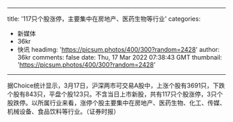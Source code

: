
---
title: '117只个股涨停，主要集中在房地产、医药生物等行业'
categories: 
 - 新媒体
 - 36kr
 - 快讯
headimg: 'https://picsum.photos/400/300?random=2428'
author: 36kr
comments: false
date: Thu, 17 Mar 2022 07:38:43 GMT
thumbnail: 'https://picsum.photos/400/300?random=2428'
---

<div>   
据Choice统计显示，3月17日，沪深两市可交易A股中，上涨个股有3691只，下跌个股有843只，平盘个股123只。不含当日上市新股，共有117只个股涨停，3只个股跌停。以所属行业来看，涨停个股主要集中在房地产、医药生物、化工、传媒、机械设备、食品饮料等行业。（证券时报）  
</div>
            